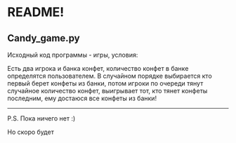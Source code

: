 # README!

## Candy_game.py
Исходный код программы - игры, условия:

Есть два игрока и банка конфет, количество конфет в банке определятся пользователем. В случайном порядке выбирается кто первый берет конфеты из банки, потом игроки по очереди тянут случайное количество конфет, выигрывает тот, кто тянет конфеты последним, ему достаюся все конфеты из банки!

***
P.S. Пока ничего нет :)

Но скоро будет
